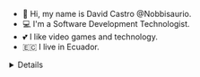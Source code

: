 * 👋 Hi, my name is David Castro @Nobbisaurio. 
* 💻 I'm a Software Development Technologist.  
* 💕 I like video games and technology.
* 🇪🇨  I live in Ecuador.

<details>
<sumary>More details about me</sumary>
## The technologies I work with are:
  ### Front-end technologies
    * Angular
    * React
    * Typescrpt
    * Next
  ### Back-end technologies
    * Nest
  ### BDD
    * PostgreSQL
</details>
<!--
**Nobbisaurio/Nobbisaurio** is a ✨ _special_ ✨ repository because its `README.md` (this file) appears on your GitHub profile.

Here are some ideas to get you started:

- 🔭 I’m currently working on ...
- 🌱 I’m currently learning ...
- 👯 I’m looking to collaborate on ...
- 🤔 I’m looking for help with ...
- 💬 Ask me about ...
- 📫 How to reach me: ...
- 😄 Pronouns: ...
- ⚡ Fun fact: ...
-->
